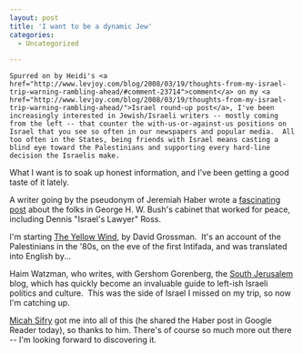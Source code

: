 ```yaml
---
layout: post
title: 'I want to be a dynamic Jew'
categories:
  - Uncategorized

---
```



    Spurred on by Heidi's <a href="http://www.levjoy.com/blog/2008/03/19/thoughts-from-my-israel-trip-warning-rambling-ahead/#comment-23714">comment</a> on my <a href="http://www.levjoy.com/blog/2008/03/19/thoughts-from-my-israel-trip-warning-rambling-ahead/">Israel round-up post</a>, I've been increasingly interested in Jewish/Israeli writers -- mostly coming from the left -- that counter the with-us-or-against-us positions on Israel that you see so often in our newspapers and popular media.  All too often in the States, being friends with Israel means casting a blind eye toward the Palestinians and supporting every hard-line decision the Israelis make.

What I want is to soak up honest information, and I've been getting a good taste of it lately.

A writer going by the pseudonym of Jeremiah Haber wrote a <a href="http://themagneszionist.blogspot.com/2008/03/deep-rift-between-jim-bakers-texas.html">fascinating post</a> about the folks in George H. W. Bush's cabinet that worked for peace, including Dennis "Israel's Lawyer" Ross.

I'm starting <a href="http://www.amazon.com/Yellow-Wind-New-Afterword-Author/dp/0312420986/ref=pd_bbs_sr_1?ie=UTF8&amp;s=books&amp;qid=1207258215&amp;sr=8-1">The Yellow Wind</a>, by David Grossman.  It's an account of the Palestinians in the '80s, on the eve of the first Intifada, and was translated into English by...

Haim Watzman, who writes, with Gershom Gorenberg, the <a href="http://southjerusalem.com/">South Jerusalem</a> blog, which has quickly become an invaluable guide to left-ish Israeli politics and culture.  This was the side of Israel I missed on my trip, so now I'm catching up.

<a href="http://micah.sifry.com">Micah Sifry</a> got me into all of this (he shared the Haber post in Google Reader today), so thanks to him. There's of course so much more out there -- I'm looking forward to discovering it.
  
